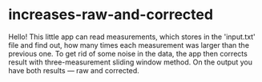 # increases-raw-and-corrected

Hello! This little app can read measurements, which stores in the 'input.txt' file and find out, how many times each measurement was larger than the previous one.
To get rid of some noise in the data, the app then corrects result with three-measurement sliding window method. On the output you have both results — raw and corrected.
